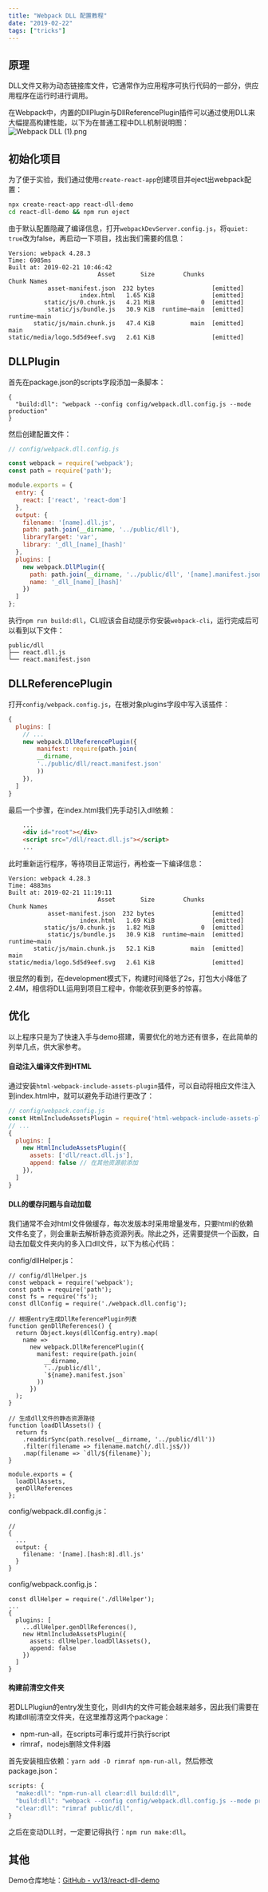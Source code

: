 ```yaml
---
title: "Webpack DLL 配置教程"
date: "2019-02-22"
tags: ["tricks"]
---
```


## 原理
DLL文件又称为动态链接库文件，它通常作为应用程序可执行代码的一部分，供应用程序在运行时进行调用。

在Webpack中，内置的DllPlugin与DllReferencePlugin插件可以通过使用DLL来大幅提高构建性能，以下为在普通工程中DLL机制说明图：
![Webpack DLL (1).png](/attachments/webpack_dll.png)

## 初始化项目
为了便于实验，我们通过使用`create-react-app`创建项目并eject出webpack配置：
```sh
npx create-react-app react-dll-demo
cd react-dll-demo && npm run eject
```

由于默认配置隐藏了编译信息，打开`webpackDevServer.config.js`，将`quiet: true`改为false，再启动一下项目，找出我们需要的信息：
```
Version: webpack 4.28.3
Time: 6985ms
Built at: 2019-02-21 10:46:42
                         Asset       Size        Chunks             Chunk Names
           asset-manifest.json  232 bytes                [emitted]
                    index.html   1.65 KiB                [emitted]
          static/js/0.chunk.js   4.21 MiB             0  [emitted]
           static/js/bundle.js   30.9 KiB  runtime~main  [emitted]  runtime~main
       static/js/main.chunk.js   47.4 KiB          main  [emitted]  main
static/media/logo.5d5d9eef.svg   2.61 KiB                [emitted]
```

## DLLPlugin

首先在package.json的scripts字段添加一条脚本：
```
{
  "build:dll": "webpack --config config/webpack.dll.config.js --mode production"
}
```

然后创建配置文件：
```js
// config/webpack.dll.config.js

const webpack = require('webpack');
const path = require('path');

module.exports = {
  entry: {
    react: ['react', 'react-dom']
  },
  output: {
    filename: '[name].dll.js',
    path: path.join(__dirname, '../public/dll'),
    libraryTarget: 'var',
    library: '_dll_[name]_[hash]'
  },
  plugins: [
    new webpack.DllPlugin({
      path: path.join(__dirname, '../public/dll', '[name].manifest.json'),
      name: '_dll_[name]_[hash]'
    })
  ]
};
```

执行`npm run build:dll`，CLI应该会自动提示你安装`webpack-cli`，运行完成后可以看到以下文件：
```
public/dll
├── react.dll.js
└── react.manifest.json
```

## DLLReferencePlugin
打开`config/webpack.config.js`，在根对象plugins字段中写入该插件：
```js
{
  plugins: [
    // ...
    new webpack.DllReferencePlugin({
        manifest: require(path.join(
        __dirname,
        '../public/dll/react.manifest.json'
        ))
    }),
  ]
}
```

最后一个步骤，在index.html我们先手动引入dll依赖：
```html
    ...
    <div id="root"></div>
    <script src="/dll/react.dll.js"></script>
    ...
```

此时重新运行程序，等待项目正常运行，再检查一下编译信息：
```
Version: webpack 4.28.3
Time: 4883ms
Built at: 2019-02-21 11:19:11
                         Asset       Size        Chunks             Chunk Names
           asset-manifest.json  232 bytes                [emitted]
                    index.html   1.69 KiB                [emitted]
          static/js/0.chunk.js   1.82 MiB             0  [emitted]
           static/js/bundle.js   30.9 KiB  runtime~main  [emitted]  runtime~main
       static/js/main.chunk.js   52.1 KiB          main  [emitted]  main
static/media/logo.5d5d9eef.svg   2.61 KiB                [emitted]
```

很显然的看到，在development模式下，构建时间降低了2s，打包大小降低了2.4M，相信将DLL运用到项目工程中，你能收获到更多的惊喜。

## 优化
以上程序只是为了快速入手与demo搭建，需要优化的地方还有很多，在此简单的列举几点，供大家参考。
#### 自动注入编译文件到HTML
通过安装`html-webpack-include-assets-plugin`插件，可以自动将相应文件注入到index.html中，就可以避免手动进行更改了：
```js
// config/webpack.config.js
const HtmlIncludeAssetsPlugin = require('html-webpack-include-assets-plugin');
// ...
{
  plugins: [
    new HtmlIncludeAssetsPlugin({
      assets: ['dll/react.dll.js'],
      append: false // 在其他资源前添加
    }),
  ]
}
```

#### DLL的缓存问题与自动加载
我们通常不会对html文件做缓存，每次发版本时采用增量发布，只要html的依赖文件名变了，则会重新去解析静态资源列表。除此之外，还需要提供一个函数，自动去加载文件夹内的多入口dll文件，以下为核心代码：

config/dllHelper.js：
```
// config/dllHelper.js
const webpack = require('webpack');
const path = require('path');
const fs = require('fs');
const dllConfig = require('./webpack.dll.config');

// 根据entry生成DllReferencePlugin列表
function genDllReferences() {
  return Object.keys(dllConfig.entry).map(
    name =>
      new webpack.DllReferencePlugin({
        manifest: require(path.join(
          __dirname,
          '../public/dll',
          `${name}.manifest.json`
        ))
      })
  );
}

// 生成dll文件的静态资源路径
function loadDllAssets() {
  return fs
    .readdirSync(path.resolve(__dirname, '../public/dll'))
    .filter(filename => filename.match(/.dll.js$/))
    .map(filename => `dll/${filename}`);
}

module.exports = {
  loadDllAssets,
  genDllReferences
};
```

config/webpack.dll.config.js：
```
// 
{
  ...
  output: {
    filename: '[name].[hash:8].dll.js'
  }
}
```

config/webpack.config.js：
```
const dllHelper = require('./dllHelper');
...
{
  plugins: [
    ...dllHelper.genDllReferences(),
    new HtmlIncludeAssetsPlugin({
      assets: dllHelper.loadDllAssets(), 
      append: false
    })
  ]
}
```

#### 构建前清空文件夹
若DLLPlugiun的entry发生变化，则dll内的文件可能会越来越多，因此我们需要在构建dll前清空文件夹，在这里推荐这两个package：
- npm-run-all，在scripts可串行或并行执行script
- rimraf，nodejs删除文件利器

首先安装相应依赖：`yarn add -D rimraf npm-run-all`，然后修改package.json：
```js
scripts: {
  "make:dll": "npm-run-all clear:dll build:dll",
  "build:dll": "webpack --config config/webpack.dll.config.js --mode production",
  "clear:dll": "rimraf public/dll",
}
```

之后在变动DLL时，一定要记得执行：`npm run make:dll`。

## 其他
Demo仓库地址：[GitHub - vv13/react-dll-demo](https://github.com/vv13/react-dll-demo.git)
